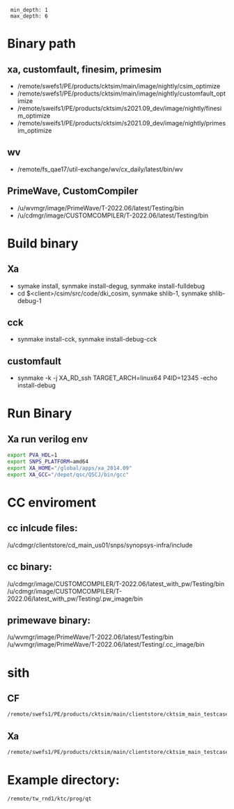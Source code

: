 ```toc
 min_depth: 1
 max_depth: 6
```
# Binary path
## xa, customfault, finesim, primesim
- /remote/swefs1/PE/products/cktsim/main/image/nightly/csim_optimize
- /remote/swefs1/PE/products/cktsim/main/image/nightly/customfault_optimize
- /remote/sweifs1/PE/products/cktsim/s2021.09_dev/image/nightly/finesim_optimize
-  /remote/sweifs1/PE/products/cktsim/s2021.09_dev/image/nightly/primesim_optimize
## wv
- /remote/fs_qae17/util-exchange/wv/cx_daily/latest/bin/wv
## PrimeWave, CustomCompiler
- /u/wvmgr/image/PrimeWave/T-2022.06/latest/Testing/bin
- /u/cdmgr/image/CUSTOMCOMPILER/T-2022.06/latest/Testing/bin
# Build binary
## Xa
- symake install, synmake install-degug, synmake install-fulldebug
- cd $\<client\>/csim/src/code/dki_cosim, synmake shlib-1, synmake shlib-debug-1
## cck
- synmake install-cck, synmake install-debug-cck
## customfault
- synmake -k -j XA_RD_ssh TARGET_ARCH=linux64 P4ID=12345 -echo install-debug
# Run Binary
## Xa run verilog env
```bash
export PVA_HDL=1
export SNPS_PLATFORM=amd64
export XA_HOME="/global/apps/xa_2014.09"
export XA_GCC="/depot/qsc/QSCJ/bin/gcc"

```
# CC enviroment
## cc inlcude files:
  /u/cdmgr/clientstore/cd_main_us01/snps/synopsys-infra/include
## cc binary:
  /u/cdmgr/image/CUSTOMCOMPILER/T-2022.06/latest_with_pw/Testing/bin
  /u/cdmgr/image/CUSTOMCOMPILER/T-2022.06/latest_with_pw/Testing/.pw_image/bin
## primewave binary:
  /u/wvmgr/image/PrimeWave/T-2022.06/latest/Testing/bin
  /u/wvmgr/image/PrimeWave/T-2022.06/latest/Testing/.cc_image/bin
# sith
## CF
```bash
/remote/swefs1/PE/products/cktsim/main/clientstore/cktsim_main_testcase/unit_common/sith/scripts/sith_launch -bin = /remote/hsim_eng2/ktc/ktc_dev_customfault/customfault/snps/customfault/nightly_dbg/bin/customfault -simulator = /remote/hsim_eng2/ktc/ktc_dev_customfault/csim/snps/csim/nightly_dbg/bin/xa -dir= /remote/hsim_eng2/ktc/ktc_dev_customfault/object_root/customfault/linux64/whitebox -host = /remote/hsim_eng2/ktc/ktc_dev_customfault/csim/src/rules/whitebox_mach.LINUX64
```
## Xa
```bash
/remote/swefs1/PE/products/cktsim/main/clientstore/cktsim_main_testcase/unit_common/sith/scripts/sith_launch -bin = /remote/hsim_eng2/ktc/ktc_dev_customfault/csim/snps/csim/nightly_dbg/bin/xa -dir= /remote/hsim_eng2/ktc/ktc_dev_customfault/object_root/whitebox/linux64/dbg -host = /remote/hsim_eng2/ktc/ktc_dev_customfault/csim/src/rules/whitebox_mach.LINUX64
```

# Example directory:
```
/remote/tw_rnd1/ktc/prog/qt
```

